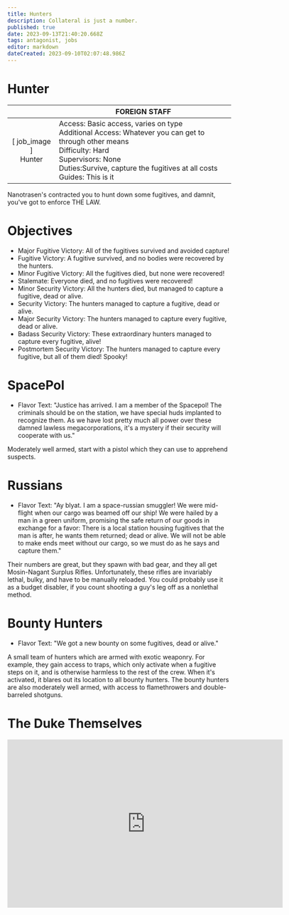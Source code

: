 ```yaml
---
title: Hunters
description: Collateral is just a number.
published: true
date: 2023-09-13T21:40:20.668Z
tags: antagonist, jobs
editor: markdown
dateCreated: 2023-09-10T02:07:48.986Z
---
```


# Hunter

| | FOREIGN STAFF |
|:-----:|---|
| \[ job_image ]<br>Hunter | Access: Basic access, varies on type<br>Additional Access: Whatever you can get to through other means<br>Difficulty: Hard<br>Supervisors: None<br>Duties:Survive, capture the fugitives at all costs<br>Guides: This is it |

Nanotrasen's contracted you to hunt down some fugitives, and damnit, you've got to enforce THE LAW. 

# Objectives

- Major Fugitive Victory: All of the fugitives survived and avoided capture!
- Fugitive Victory: A fugitive survived, and no bodies were recovered by the hunters.
- Minor Fugitive Victory: All the fugitives died, but none were recovered!
- Stalemate: Everyone died, and no fugitives were recovered!
- Minor Security Victory: All the hunters died, but managed to capture a fugitive, dead or alive.
- Security Victory: The hunters managed to capture a fugitive, dead or alive.
- Major Security Victory: The hunters managed to capture every fugitive, dead or alive.
- Badass Security Victory: These extraordinary hunters managed to capture every fugitive, alive!
- Postmortem Security Victory: The hunters managed to capture every fugitive, but all of them died! Spooky!

# SpacePol

- Flavor Text: "Justice has arrived. I am a member of the Spacepol! The criminals should be on the station, we have special huds implanted to recognize them. As we have lost pretty much all power over these damned lawless megacorporations, it's a mystery if their security will cooperate with us."

Moderately well armed, start with a pistol which they can use to apprehend suspects.

# Russians

- Flavor Text: "Ay blyat. I am a space-russian smuggler! We were mid-flight when our cargo was beamed off our ship! We were hailed by a man in a green uniform, promising the safe return of our goods in exchange for a favor: There is a local station housing fugitives that the man is after, he wants them returned; dead or alive. We will not be able to make ends meet without our cargo, so we must do as he says and capture them."

Their numbers are great, but they spawn with bad gear, and they all get Mosin-Nagant Surplus Rifles. Unfortunately, these rifles are invariably lethal, bulky, and have to be manually reloaded. You could probably use it as a budget disabler, if you count shooting a guy's leg off as a nonlethal method.

# Bounty Hunters

- Flavor Text: "We got a new bounty on some fugitives, dead or alive."

A small team of hunters which are armed with exotic weaponry. For example, they gain access to traps, which only activate when a fugitive steps on it, and is otherwise harmless to the rest of the crew. When it's activated, it blares out its location to all bounty hunters. The bounty hunters are also moderately well armed, with access to flamethrowers and double-barreled shotguns. 

# The Duke Themselves
<iframe src="https://player.twitch.tv/?channel=thedukeofook&parent=wiki.monkestation.com" frameborder="0" allowfullscreen="true" scrolling="no" height="378" width="620"></iframe>